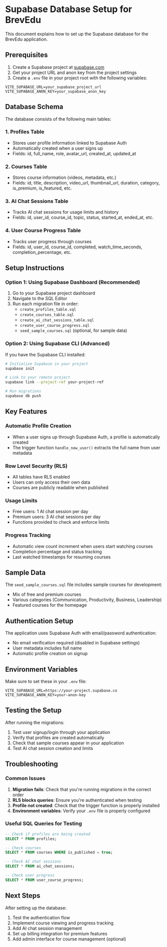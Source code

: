 # Supabase Database Setup for BrevEdu

This document explains how to set up the Supabase database for the BrevEdu application.

## Prerequisites

1. Create a Supabase project at [supabase.com](https://supabase.com)
2. Get your project URL and anon key from the project settings
3. Create a `.env` file in your project root with the following variables:

```env
VITE_SUPABASE_URL=your_supabase_project_url
VITE_SUPABASE_ANON_KEY=your_supabase_anon_key
```

## Database Schema

The database consists of the following main tables:

### 1. Profiles Table
- Stores user profile information linked to Supabase Auth
- Automatically created when a user signs up
- Fields: id, full_name, role, avatar_url, created_at, updated_at

### 2. Courses Table
- Stores course information (videos, metadata, etc.)
- Fields: id, title, description, video_url, thumbnail_url, duration, category, is_premium, is_featured, etc.

### 3. AI Chat Sessions Table
- Tracks AI chat sessions for usage limits and history
- Fields: id, user_id, course_id, topic, status, started_at, ended_at, etc.

### 4. User Course Progress Table
- Tracks user progress through courses
- Fields: id, user_id, course_id, completed, watch_time_seconds, completion_percentage, etc.

## Setup Instructions

### Option 1: Using Supabase Dashboard (Recommended)

1. Go to your Supabase project dashboard
2. Navigate to the SQL Editor
3. Run each migration file in order:
   - `create_profiles_table.sql`
   - `create_courses_table.sql`
   - `create_ai_chat_sessions_table.sql`
   - `create_user_course_progress.sql`
   - `seed_sample_courses.sql` (optional, for sample data)

### Option 2: Using Supabase CLI (Advanced)

If you have the Supabase CLI installed:

```bash
# Initialize Supabase in your project
supabase init

# Link to your remote project
supabase link --project-ref your-project-ref

# Run migrations
supabase db push
```

## Key Features

### Automatic Profile Creation
- When a user signs up through Supabase Auth, a profile is automatically created
- The trigger function `handle_new_user()` extracts the full name from user metadata

### Row Level Security (RLS)
- All tables have RLS enabled
- Users can only access their own data
- Courses are publicly readable when published

### Usage Limits
- Free users: 1 AI chat session per day
- Premium users: 3 AI chat sessions per day
- Functions provided to check and enforce limits

### Progress Tracking
- Automatic view count increment when users start watching courses
- Completion percentage and status tracking
- Last watched timestamps for resuming courses

## Sample Data

The `seed_sample_courses.sql` file includes sample courses for development:
- Mix of free and premium courses
- Various categories (Communication, Productivity, Business, Leadership)
- Featured courses for the homepage

## Authentication Setup

The application uses Supabase Auth with email/password authentication:
- No email verification required (disabled in Supabase settings)
- User metadata includes full name
- Automatic profile creation on signup

## Environment Variables

Make sure to set these in your `.env` file:

```env
VITE_SUPABASE_URL=https://your-project.supabase.co
VITE_SUPABASE_ANON_KEY=your-anon-key
```

## Testing the Setup

After running the migrations:

1. Test user signup/login through your application
2. Verify that profiles are created automatically
3. Check that sample courses appear in your application
4. Test AI chat session creation and limits

## Troubleshooting

### Common Issues

1. **Migration fails**: Check that you're running migrations in the correct order
2. **RLS blocks queries**: Ensure you're authenticated when testing
3. **Profile not created**: Check that the trigger function is properly installed
4. **Environment variables**: Verify your `.env` file is properly configured

### Useful SQL Queries for Testing

```sql
-- Check if profiles are being created
SELECT * FROM profiles;

-- Check courses
SELECT * FROM courses WHERE is_published = true;

-- Check AI chat sessions
SELECT * FROM ai_chat_sessions;

-- Check user progress
SELECT * FROM user_course_progress;
```

## Next Steps

After setting up the database:

1. Test the authentication flow
2. Implement course viewing and progress tracking
3. Add AI chat session management
4. Set up billing integration for premium features
5. Add admin interface for course management (optional)